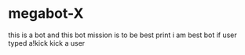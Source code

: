 # megabot-X
this is a bot and this bot mission is to be best
print i am best bot
if user typed a!kick kick a user
